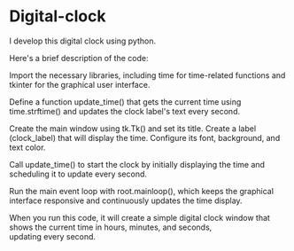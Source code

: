 # Digital-clock
I develop this digital clock using python.


Here's a brief description of the code:

Import the necessary libraries, including time for time-related functions and tkinter for the graphical user interface.

Define a function update_time() that gets the current time using time.strftime() and updates the clock label's text every second.

Create the main window using tk.Tk() and set its title.
Create a label (clock_label) that will display the time. Configure its font, background, and text color.

Call update_time() to start the clock by initially displaying the time and scheduling it to update every second.

Run the main event loop with root.mainloop(), which keeps the graphical interface responsive and continuously updates the time display.

When you run this code, it will create a simple digital clock window that shows the current time in hours, minutes, and seconds, updating every second.
